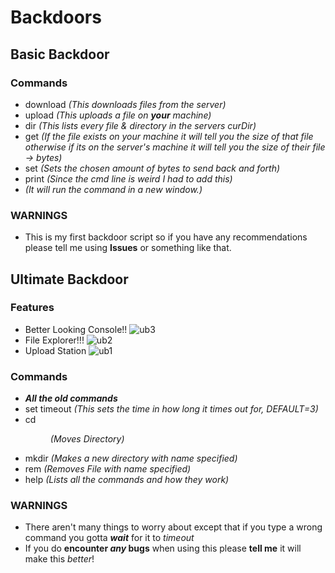 # Backdoors
## Basic Backdoor
### Commands
- download <FILE> *(This downloads files from the server)*
- upload <FILE> *(This uploads a file on **your** machine)*
- dir *(This lists every file & directory in the servers curDir)*
- get <size> <FILE> *(If the file exists on your machine it will tell you the size of that file otherwise if its on the server's machine it will tell you the size of their file -> bytes)*
- set <bytes> <AMOUNT> *(Sets the chosen amount of bytes to send back and forth)*
- print <FILE> *(Since the cmd line is weird I had to add this)*
- <ANY> *(It will run the command in a new window.)*
### WARNINGS
- This is my first backdoor script so if you have any recommendations please tell me using **Issues** or something like that.
## Ultimate Backdoor
### Features
- Better Looking Console!!
![ub3](https://github.com/Turnrp/CyberSecurityTools/assets/70816015/8b709d50-cb18-4952-8145-784c3863e447)
- File Explorer!!!
![ub2](https://github.com/Turnrp/CyberSecurityTools/assets/70816015/de560068-b27b-4fff-93fb-d605ed9c204f)
- Upload Station
![ub1](https://github.com/Turnrp/CyberSecurityTools/assets/70816015/d0480132-a3ff-4255-ade3-db2798928e59)
### Commands
- ***All the old commands***
- set timeout <float> *(This sets the time in how long it times out for, DEFAULT=3)*
- cd <Dir> *(Moves Directory)*
- mkdir <NAME> *(Makes a new directory with name specified)*
- rem <FILE> *(Removes File with name specified)*
- help *(Lists all the commands and how they work)*
### WARNINGS
- There aren't many things to worry about except that if you type a wrong command you gotta ***wait*** for it to *timeout*
- If you do **encounter *any* bugs** when using this please **tell me** it will make this *better*!
